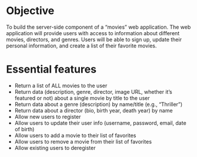 <h1>Objective</h1>
  <p>
    To build the server-side component of a “movies” web application. The web application will provide users with access
    to information about different movies, directors, and genres. Users will be able to sign up, update their personal
    information, and create a list of their favorite movies.</p>
  <h1>Essential features</h1>

  <ul>
    <li>Return a list of ALL movies to the user</li>
    <li>Return data (description, genre, director, image URL, whether it’s featured or not) about a single movie by
      title to the user</li>
    <li> Return data about a genre (description) by name/title (e.g., “Thriller”)
    <li> Return data about a director (bio, birth year, death year) by name</li>
    <li> Allow new users to register</li>
    <li>Allow users to update their user info (username, password, email, date of birth)</li>
    <li> Allow users to add a movie to their list of favorites</li>
    <li> Allow users to remove a movie from their list of favorites</li>
    <li>Allow existing users to deregister</li>
  </ul>

